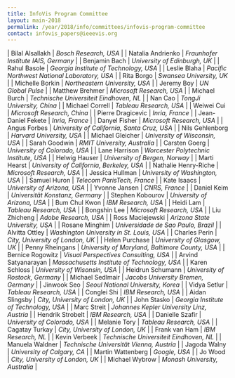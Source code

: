 ```yaml
---
title: InfoVis Program Committee
layout: main-2018
permalink: /year/2018/info/committees/infovis-program-committee
contact: infovis_papers@ieeevis.org
---
```

| Bilal Alsallakh | *Bosch Research, USA* |
| Natalia Andrienko | *Fraunhofer Institute IAIS, Germany* |
| Benjamin Bach | *University of Edinburgh, UK* |
| Rahul Basole | *Georgia Institute of Technology, USA* |
| Leslie Blaha | *Pacific Northwest National Laboratory, USA* |
| Rita Borgo | *Swansea University, UK* |
| Michelle Borkin | *Northeastern University, USA* |
| Jeremy Boy | *UN Global Pulse* |
| Matthew Brehmer | *Microsoft Research, USA* |
| Michael Burch | *Technische Universiteit Eindhoven, NL* |
| Nan Cao | *TongJi University, China* |
| Michael Correll | *Tableau Research, USA* |
| Weiwei Cui | *Microsoft Research, China* |
| Pierre Dragicevic | *Inria, France* |
| Jean-Daniel Fekete | *Inria, France* |
| Danyel Fisher | *Microsoft Research, USA* |
| Angus Forbes | *University of California, Santa Cruz, USA* |
| Nils Gehlenborg | *Harvard University, USA* |
| Michael Gleicher | *University of Wisconsin, USA* |
| Sarah Goodwin | *RMIT University, Australia* |
| Carsten Goerg | *University of Colorado, USA* |
| Lane Harrison | *Worcester Polytechnic Institute, USA* |
| Helwig Hauser | *University of Bergen, Norway* |
| Marti Hearst | *University of California, Berkeley, USA* |
| Nathalie Henry-Riche | *Microsoft Research, USA* |
| Jessica Hullman | *University of Washington, USA* |
| Samuel Huron | *Telecom ParisTech, France* |
| Kate Isaacs | *University of Arizona, USA* |
| Yvonne Jansen | *CNRS, France* |
| Daniel Keim | *Universität Konstanz, Germany* |
| Stephen Kobourov | *University of Arizona, USA* |
| Bum Chul Kwon | *IBM Research, USA* |
| Heidi Lam | *Tableau Research, USA* |
| Bongshin Lee | *Microsoft Research, USA* |
| Liu Zhicheng | *Adobe Research, USA* |
| Ross Maciejewski | *Arizona State University, USA* |
| Rosane Minghim | *Universidade de Sao Paulo, Brazil* |
| Alvitta Ottley | *Washington University in St. Louis, USA* |
| Charles Perin | *City, University of London, UK* |
| Helen Purchase | *University of Glasgow, UK* |
| Penny Rheingans | *University of Maryland, Baltimore County, USA* |
| Bernice Rogowitz | *Visual Perspectives Consulting, USA* |
| Arvind Satyanarayan | *Massachusetts Institute of Technology, USA* |
| Karen Schloss | *University of Wisonsin, USA* |
| Heidrun Schumann | *University of Rostock, Germany* |
| Michael Sedlmair | *Jacobs University Bremen, Germany* |
| Jinwook Seo | *Seoul National University, Korea* |
| Vidya Setlur | *Tableau Research, USA* |
| Conglei Shi | *IBM Research, USA* |
| Aidan Slingsby | *City, University of London, UK* |
| John Stasko | *Georgia Institute of Technology, USA* |
| Marc Streit | *Johannes Kepler University Linz, Austria* |
| Hendrik Strobelt | *IBM Research, USA* |
| Danielle Szafir | *University of Colorado, USA* |
| Melanie Tory | *Tableau Research, USA* |
| Cagatay Turkay | *City, University of London, UK* |
| Frank van Ham | *IBM Research, NL* |
| Kevin Verbeek | *Technische Universiteit Eindhoven, NL* |
| Manuela Waldner | *Technische Universität Vienna, Austria* |
| Jagoda Walny | *University of Calgary, CA* |
| Martin Wattenberg | *Google, USA* |
| Jo Wood | *City, University of London, UK* |
| Michael Wybrow | *Monash University, Australia*  |
